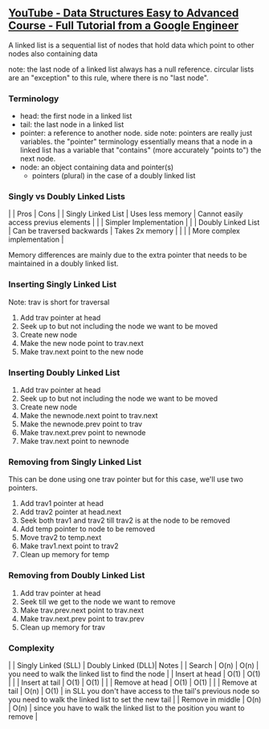## [YouTube - Data Structures Easy to Advanced Course - Full Tutorial from a Google Engineer](https://www.youtube.com/watch?v=RBSGKlAvoiM)
A linked list is a sequential list of nodes that hold data which point to other nodes also containing data

note: the last node of a linked list always has a null reference. circular lists are an "exception" to this rule, where there is no "last node".

### Terminology
- head: the first node in a linked list
- tail: the last node in a linked list
- pointer: a reference to another node. side note: pointers are really just variables. the "pointer" terminology essentially means that a node in a linked list has a variable that "contains" (more accurately "points to") the next node.
- node: an object containing data and pointer(s)
  - pointers (plural) in the case of a doubly linked list

### Singly vs Doubly Linked Lists
| | Pros | Cons |
| Singly Linked List | Uses less memory | Cannot easily access previus elements |
| | Simpler Implementation | |
| Doubly Linked List | Can be traversed backwards | Takes 2x memory |
| | | More complex implementation |

Memory differences are mainly due to the extra pointer that needs to be maintained in a doubly linked list.

### Inserting Singly Linked List
Note: trav is short for traversal
1. Add trav pointer at head
2. Seek up to but not including the node we want to be moved
3. Create new node
4. Make the new node point to trav.next
5. Make trav.next point to the new node

### Inserting Doubly Linked List
1. Add trav pointer at head
2. Seek up to but not including the node we want to be moved
3. Create new node
4. Make the newnode.next point to trav.next
5. Make the newnode.prev point to trav
6. Make trav.next.prev point to newnode
7. Make trav.next point to newnode

### Removing from Singly Linked List
This can be done using one trav pointer but for this case, we'll use two pointers.
1. Add trav1 pointer at head
2. Add trav2 pointer at head.next
3. Seek both trav1 and trav2 till trav2 is at the node to be removed
4. Add temp pointer to node to be removed
5. Move trav2 to temp.next
6. Make trav1.next point to trav2
7. Clean up memory for temp

### Removing from Doubly Linked List
1. Add trav pointer at head
2. Seek till we get to the node we want to remove
3. Make trav.prev.next point to trav.next
4. Make trav.next.prev point to trav.prev
5. Clean up memory for trav

### Complexity
| | Singly Linked (SLL) | Doubly Linked (DLL)| Notes |
| Search | O(n) | O(n) | you need to walk the linked list to find the node |
| Insert at head | O(1) | O(1) | |
| Insert at tail | O(1) | O(1) | |
| Remove at head | O(1) | O(1) | |
| Remove at tail | O(n) | O(1) | in SLL you don't have access to the tail's previous node so you need to walk the linked list to set the new tail |
| Remove in middle | O(n) | O(n) | since you have to walk the linked list to the position you want to remove |

